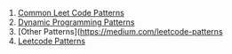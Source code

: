 1. [Common Leet Code Patterns](https://leetcode.com/discuss/interview-question/448285/List-of-questions-sorted-by-common-patterns)
2. [Dynamic Programming Patterns](https://leetcode.com/discuss/general-discussion/458695/dynamic-programming-patterns)
3. [Other Patterns](https://medium.com/leetcode-patterns
4. [Leetcode Patterns](https://github.com/SeanPrashad/leetcode-patterns)